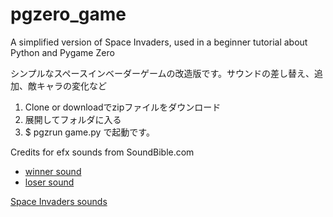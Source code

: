 # pgzero_game
A simplified version of Space Invaders, used in a beginner tutorial about Python and Pygame Zero

シンプルなスペースインベーダーゲームの改造版です。サウンドの差し替え、追加、敵キャラの変化など


1. Clone or downloadでzipファイルをダウンロード
2. 展開してフォルダに入る
3. $ pgzrun game.py で起動です。

Credits for efx sounds from SoundBible.com
- [winner sound](http://soundbible.com/480-Kids-Cheering.html)
- [loser sound](http://soundbible.com/1810-Wind.html)

[Space Invaders sounds](http://samples.mameworld.info/Unofficial%20Samples.htm)
